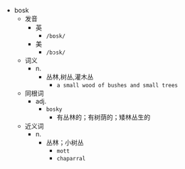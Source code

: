- bosk
  - 发音
    - 英
      - `/bɒsk/`
    - 美
      - `/bɔsk/`
  - 词义
    - n.
      - 丛林,树丛,灌木丛
        - `a small wood of bushes and small trees `
  - 同根词
    - adj.
      - `bosky`
        - 有丛林的；有树荫的；矮林丛生的
  - 近义词
    - n.
      - 丛林；小树丛
        - `mott`
        - `chaparral`
